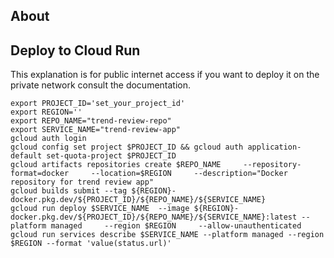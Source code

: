 ## About 


## Deploy to Cloud Run 
This explanation is for public internet access if you want to deploy it on the private network consult the documentation.
```
export PROJECT_ID='set_your_project_id'
export REGION=''
export REPO_NAME="trend-review-repo"
export SERVICE_NAME="trend-review-app"
gcloud auth login
gcloud config set project $PROJECT_ID && gcloud auth application-default set-quota-project $PROJECT_ID
gcloud artifacts repositories create $REPO_NAME     --repository-format=docker     --location=$REGION     --description="Docker repository for trend review app"
gcloud builds submit --tag ${REGION}-docker.pkg.dev/${PROJECT_ID}/${REPO_NAME}/${SERVICE_NAME}
gcloud run deploy $SERVICE_NAME  --image ${REGION}-docker.pkg.dev/${PROJECT_ID}/${REPO_NAME}/${SERVICE_NAME}:latest --platform managed     --region $REGION     --allow-unauthenticated
gcloud run services describe $SERVICE_NAME --platform managed --region $REGION --format 'value(status.url)'
```
